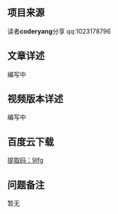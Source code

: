 ## 项目来源
读者**coderyang**分享
qq:1023178796
## 文章详述
编写中
## 视频版本详述
编写中
## 百度云下载
[提取码：9lfg](https://pan.baidu.com/s/1daRDtdLTcvmccrw8CU1K1g)
## 问题备注
暂无
